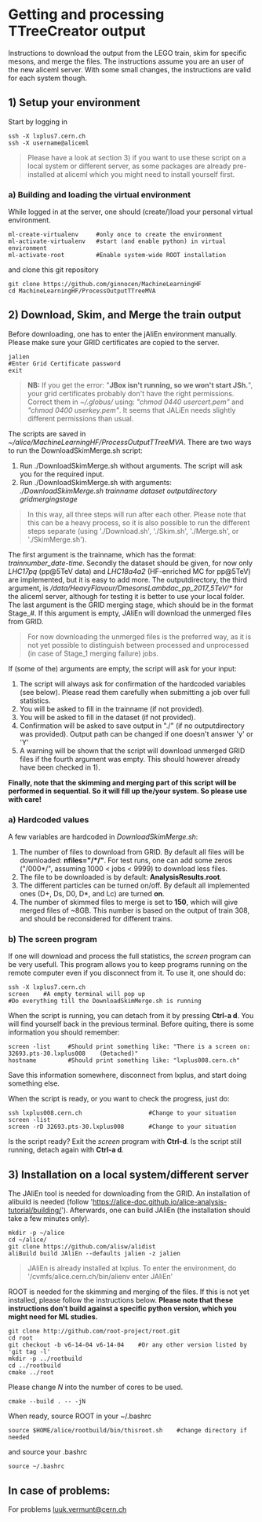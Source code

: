 # Getting and processing TTreeCreator output

Instructions to download the output from the LEGO train, skim for specific mesons, and merge the files. The instructions assume you are an user of the new aliceml server. With some small changes, the instructions are valid for each system though.

## 1) Setup your environment

Start by logging in
```
ssh -X lxplus7.cern.ch
ssh -X username@aliceml
```
> Please have a look at section 3) if you want to use these script on a local system or different server,  as some packages are already pre-installed at aliceml which you might need to install yourself first.

### a) Building and loading the virtual environment

While logged in at the server, one should (create/)load your personal virtual environment.
```
ml-create-virtualenv     #only once to create the environment
ml-activate-virtualenv   #start (and enable python) in virtual environment
ml-activate-root         #Enable system-wide ROOT installation
```
and clone this git repository
```
git clone https://github.com/ginnocen/MachineLearningHF
cd MachineLearningHF/ProcessOutputTTreeMVA
```

## 2) Download, Skim, and Merge the train output

Before downloading, one has to enter the jAliEn environment manually. Please make sure your GRID certificates are copied to the server.
```
jalien
#Enter Grid Certificate password
exit
```
> **NB:** If you get the error: "**JBox isn't running, so we won't start JSh.**", your grid certificates probably don't have the right permissions. Correct them in *~/.globus/* using: *"chmod 0440 usercert.pem"* and *"chmod 0400 userkey.pem"*. It seems that JALiEn needs slightly different permissions than usual.


The scripts are saved in *~/alice/MachineLearningHF/ProcessOutputTTreeMVA*. There are two ways to run the DownloadSkimMerge.sh script:
1) Run ./DownloadSkimMerge.sh without arguments. The script will ask you for the required input.
2) Run ./DownloadSkimMerge.sh with arguments: *./DownloadSkimMerge.sh trainname dataset outputdirectory gridmergingstage*
> In this way, all three steps will run after each other. Please note that this can be a heavy process, so it is also possible to run the different steps separate (using './Download.sh', './Skim.sh', './Merge.sh', or './SkimMerge.sh').


The first argument is the trainname, which has the format: *trainnumber_date-time*. Secondly the dataset should be given, for now only *LHC17pq* (pp@5TeV data) and *LHC18a4a2* (HF-enriched MC for pp@5TeV) are implemented, but it is easy to add more. The outputdirectory, the third argument, is */data/HeavyFlavour/DmesonsLambdac_pp_2017_5TeV/\** for the aliceml server, although for testing it is better to use your local folder. The last argument is the GRID merging stage, which should be in the format Stage_#. If this argument is empty, JAliEn will download the unmerged files from GRID. 
> For now downloading the unmerged files is the preferred way, as it is not yet possible to distinguish between processed and unprocessed (in case of Stage_1 merging failure) jobs.


If (some of the) arguments are empty, the script will ask for your input:
1) The script will always ask for confirmation of the hardcoded variables (see below). Please read them carefully when submitting a job over full statistics.
2) You will be asked to fill in the trainname (if not provided).
3) You will be asked to fill in the dataset (if not provided).
4) Confirmation will be asked to save output in "./" (if no outputdirectory was provided). Output path can be changed if one doesn't answer 'y' or 'Y'
5) A warning will be shown that the script will download unmerged GRID files if the fourth argument was empty. This should however already have been checked in 1).


**Finally, note that the skimming and merging part of this script will be performed in sequential. So it will fill up the/your system. So please use with care!**

### a) Hardcoded values

A few variables are hardcoded in *DownloadSkimMerge.sh*:
1) The number of files to download from GRID. By default all files will be downloaded: **nfiles="/*/"**. For test runs, one can add some zeros ("/000*/", assuming 1000 < jobs < 9999) to download less files.
2) The file to be downloaded is by default: **AnalysisResults.root**.
3) The different particles can be turned on/off. By default all implemented ones (D+, Ds, D0, D*, and Lc) are turned **on**.
4) The number of skimmed files to merge is set to **150**, which will give merged files of ~8GB. This number is based on the output of train 308, and should be reconsidered for different trains.

### b) The screen program

If one will download and process the full statistics, the *screen* program can be very usefull. This program allows you to keep programs running on the remote computer even if you disconnect from it. To use it, one should do:
```
ssh -X lxplus7.cern.ch
screen    #A empty terminal will pop up
#Do everything till the DownloadSkimMerge.sh is running
```
When the script is running, you can detach from it by pressing **Ctrl-a d**. You will find yourself back in the previous terminal. Before quiting, there is some information you should remember:
```
screen -list     #Should print something like: "There is a screen on: 32693.pts-30.lxplus008    (Detached)"
hostname         #Should print something like: "lxplus008.cern.ch"
```
Save this information somewhere, disconnect from lxplus, and start doing something else.

When the script is ready, or you want to check the progress, just do:
```
ssh lxplus008.cern.ch                   #Change to your situation
screen -list
screen -rD 32693.pts-30.lxplus008       #Change to your situation
```
Is the script ready? Exit the *screen* program with **Ctrl-d**. Is the script still running, detach again with **Ctrl-a d**.


## 3) Installation on a local system/different server

The JAliEn tool is needed for downloading from the GRID. An installation of alibuild is needed (follow 'https://alice-doc.github.io/alice-analysis-tutorial/building/'). Afterwards, one can build JAliEn (the installation should take a few minutes only).
```
mkdir -p ~/alice
cd ~/alice/
git clone https://github.com/alisw/alidist
aliBuild build JAliEn --defaults jalien -z jalien
```
> JAliEn is already installed at lxplus. To enter the environment, do '/cvmfs/alice.cern.ch/bin/alienv enter JAliEn'

ROOT is needed for the skimming and merging of the files. If this is not yet installed, please follow the instructions below. **Please note that these instructions don't build against a specific python version, which you might need for ML studies.**
```
git clone http://github.com/root-project/root.git
cd root
git checkout -b v6-14-04 v6-14-04    #Or any other version listed by 'git tag -l'
mkdir -p ../rootbuild
cd ../rootbuild
cmake ../root
```
Please change *N* into the number of cores to be used.
```
cmake --build . -- -jN
```
When ready, source ROOT in your ~/.bashrc
```
source $HOME/alice/rootbuild/bin/thisroot.sh    #change directory if needed
```
and source your .bashrc
```
source ~/.bashrc
```

## In case of problems:

For problems luuk.vermunt@cern.ch
